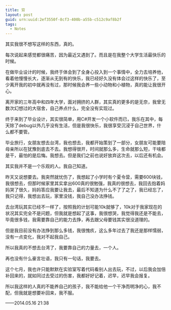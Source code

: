 ```yaml
---
title: 穷
layout: post
guid: urn:uuid:2ef3550f-8cf3-400b-a55b-c512c9af8b2f
tags:
  - Notes
---
```


<!--
[![bridge to wonderland]({{ site.baseurl }}/media/files/2014/09/05/bridge-to-wonderland.jpg)](http://500px.com/photo/82158657)

[Lucian](http://lucianmarin.com/ "Lucian")
-->

其实我很不想写这样的东西，真的。

每次说起来感觉都很痛苦，因为最近又遇到了。而且是在我整个大学生活最快乐的时候。

在做毕业设计的时候，我终于体会到了全身心投入到一个事情中，全力去培养他，看着他慢慢长大，逐渐从无到有的快乐，我已经好久没有体会过这样的快乐了，至少离开我的初中就再没有过，那时候我会养一些小动物和小植物，真的能让我很开心。

离开家的三年高中和四年大学，面对拥挤的人群，其实真的更多的是无奈，我曾无数次幻想过的大宿舍，自己养点什么，完全没有实现过。

终于来到了毕业设计，其实很简单，用C#开发一个小软件而已，我乐在其中，每天除了debug以外几乎没有生活，但是我很快乐，我很享受沉浸于自己世界，什么都不要管。

毕业旅行，女朋友想去台湾，我也想去，我都开始策划了一部分，女朋友可能要陪母亲所以在犹豫到底去不去。我想得很开，时间就那么多，生命就那么短，干啥都是干，最怕的是后悔。我想去。但是我们之前也说好放弃这次去，以后还有机会。

其实我并不是一个乐观的人。我自己知道。

昨天又说想要去。我突然就忧伤了，我想起了小学时有个夏令营，需要600块钱，我很想去，但那时候家里其实拿出600真的很勉强，我真的很想去，我回去抱着妈妈哭了很久，妈妈答应我要让我去，最后不知道为什么不了了之了，我已经忘了，我只记得，我想出去玩，家里没钱，我自己没办法挣钱。

去台湾玩其实已经不一样了，按照我的计划可能10k就够了，10k对于我家现在的状况其实完全不是问题，但我就是想起了这事，我很想哭，我觉得我还是不能去，毕竟很多钱，我需要靠自己的能力去挣，再去跟父母要钱其实很没道理的。

但是我目前没有办法挣到那么多钱，我很愧疚，这么多年过去了我还是那样懦弱，没有一点变化，我对不起我自己。

所以我真的不想去台湾了，我要靠自己的力量去，一个人。

再也没有什么豪言壮语，我只有一句话，我要去。

这个七月，我也许只能默默在实验室写着代码看别人出去玩，不过，以后我会加倍补回来的，就如同过去受过的伤害，我都好好记着，迟早，迟早我会报复。

所以我这样的人真的不能养自己的孩子，我不能给他一个干净而明净的心，我不配，但我就是想要补回来，我不服。

——2014.05.16 21:38